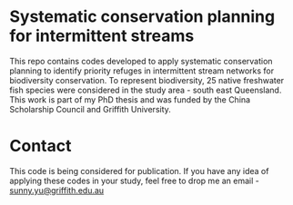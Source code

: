 # Systematic conservation planning for intermittent streams
This repo contains codes developed to apply systematic conservation planning to identify priority refuges in intermittent stream networks for biodiversity conservation.
To represent biodiversity, 25 native freshwater fish species were considered in the study area - south east Queensland.
This work is part of my PhD thesis and was funded by the China Scholarship Council and Griffith University.
# Contact
This code is being considered for publication. If you have any idea of applying these codes in your study, feel free to drop me an email - sunny.yu@griffith.edu.au
